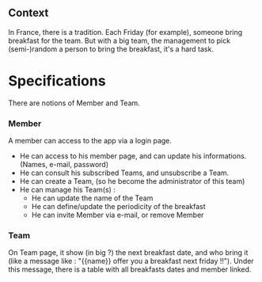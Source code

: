 ## Context

In France, there is a tradition. Each Friday (for example), someone bring breakfast for the team. But with a big team, the management to pick (semi-)random a person to bring the breakfast, it's a hard task.

# Specifications

There are notions of Member and Team.

### Member
A member can access to the app via a login page.

* He can access to his member page, and can update his informations. (Names, e-mail, password)
* He can consult his subscribed Teams, and unsubscribe a Team.
* He can create a Team, (so he become the administrator of this team)
* He can manage his Team(s) :
  * He can update the name of the Team
  * He can define/update the periodicity of the breakfast
  * He can invite Member via e-mail, or remove Member

### Team

On Team page, it show (in big ?) the next breakfast date, and who bring it (like a message like : "{{name}} offer you a breakfast next friday !!"). 
Under this message, there is a table with all breakfasts dates and member linked.
